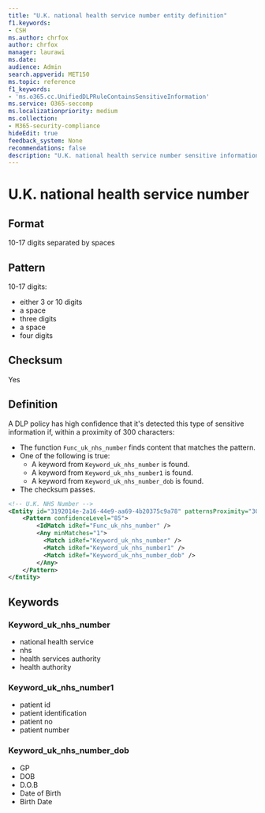 ```yaml
---
title: "U.K. national health service number entity definition"
f1.keywords:
- CSH
ms.author: chrfox
author: chrfox
manager: laurawi
ms.date:
audience: Admin
search.appverid: MET150
ms.topic: reference
f1_keywords:
- 'ms.o365.cc.UnifiedDLPRuleContainsSensitiveInformation'
ms.service: O365-seccomp
ms.localizationpriority: medium
ms.collection:
- M365-security-compliance
hideEdit: true
feedback_system: None
recommendations: false
description: "U.K. national health service number sensitive information type entity definition."
---
```


# U.K. national health service number

## Format

10-17 digits separated by spaces

## Pattern

10-17 digits:

- either 3 or 10 digits
- a space
- three digits
- a space
- four digits

## Checksum

Yes

## Definition

A DLP policy has high confidence that it's detected this type of sensitive information if, within a proximity of 300 characters:

- The function `Func_uk_nhs_number` finds content that matches the pattern.
- One of the following is true:
    - A keyword from `Keyword_uk_nhs_number` is found.
    - A keyword from `Keyword_uk_nhs_number1` is found.
    - A keyword from `Keyword_uk_nhs_number_dob` is found.
- The checksum passes.

```xml
<!-- U.K. NHS Number -->
<Entity id="3192014e-2a16-44e9-aa69-4b20375c9a78" patternsProximity="300" recommendedConfidence="85">
    <Pattern confidenceLevel="85">
        <IdMatch idRef="Func_uk_nhs_number" />
        <Any minMatches="1">
          <Match idRef="Keyword_uk_nhs_number" />
          <Match idRef="Keyword_uk_nhs_number1" />
          <Match idRef="Keyword_uk_nhs_number_dob" />
        </Any>
    </Pattern>
</Entity>
```

## Keywords

### Keyword_uk_nhs_number

- national health service
- nhs
- health services authority
- health authority

### Keyword_uk_nhs_number1

- patient id
- patient identification
- patient no
- patient number

### Keyword_uk_nhs_number_dob

- GP
- DOB
- D.O.B
- Date of Birth
- Birth Date